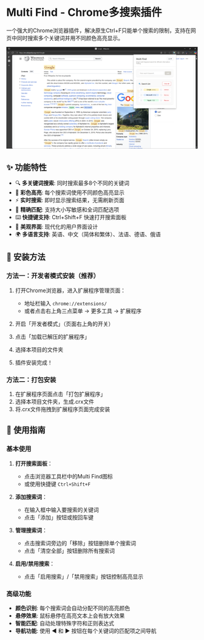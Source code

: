 # Multi Find - Chrome多搜索插件

一个强大的Chrome浏览器插件，解决原生Ctrl+F只能单个搜索的限制，支持在网页中同时搜索多个关键词并用不同颜色高亮显示。

![Multi Find 截图](images/screenshot.png)

## ✨ 功能特性

- 🔍 **多关键词搜索**: 同时搜索最多8个不同的关键词
- 🎨 **彩色高亮**: 每个搜索词使用不同颜色高亮显示
- ⚡ **实时搜索**: 即时显示搜索结果，无需刷新页面
- 🎯 **精确匹配**: 支持大小写敏感和全词匹配选项
- ⌨️ **快捷键支持**: Ctrl+Shift+F 快速打开搜索面板
- 🎪 **美观界面**: 现代化的用户界面设计
- 🌍 **多语言支持**: 英语、中文（简体和繁体）、法语、德语、俄语

## 🚀 安装方法

### 方法一：开发者模式安装（推荐）

1. 打开Chrome浏览器，进入扩展程序管理页面：
   - 地址栏输入 `chrome://extensions/`
   - 或者点击右上角三点菜单 → 更多工具 → 扩展程序

2. 开启「开发者模式」（页面右上角的开关）

3. 点击「加载已解压的扩展程序」

4. 选择本项目的文件夹

5. 插件安装完成！

### 方法二：打包安装

1. 在扩展程序页面点击「打包扩展程序」
2. 选择本项目文件夹，生成.crx文件
3. 将.crx文件拖拽到扩展程序页面完成安装

## 📖 使用指南

### 基本使用

1. **打开搜索面板**：
   - 点击浏览器工具栏中的Multi Find图标
   - 或使用快捷键 `Ctrl+Shift+F`

2. **添加搜索词**：
   - 在输入框中输入要搜索的关键词
   - 点击「添加」按钮或按回车键

3. **管理搜索词**：
   - 点击搜索词旁边的「移除」按钮删除单个搜索词
   - 点击「清空全部」按钮删除所有搜索词

4. **启用/禁用搜索**：
   - 点击「启用搜索」/「禁用搜索」按钮控制高亮显示

### 高级功能

- **颜色识别**: 每个搜索词会自动分配不同的高亮颜色
- **悬停效果**: 鼠标悬停在高亮文本上会有放大效果
- **智能匹配**: 自动处理特殊字符和正则表达式
- **导航功能**: 使用 ◀ 和 ▶ 按钮在每个关键词的匹配项之间导航
